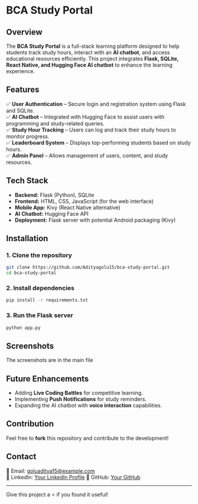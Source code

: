 # BCA Study Portal

## Overview
The **BCA Study Portal** is a full-stack learning platform designed to help students track study hours, interact with an **AI chatbot**, and access educational resources efficiently. This project integrates **Flask, SQLite, React Native, and Hugging Face AI chatbot** to enhance the learning experience.

## Features
✅ **User Authentication** – Secure login and registration system using Flask and SQLite.  
✅ **AI Chatbot** – Integrated with Hugging Face to assist users with programming and study-related queries.  
✅ **Study Hour Tracking** – Users can log and track their study hours to monitor progress.  
✅ **Leaderboard System** – Displays top-performing students based on study hours.  
✅ **Admin Panel** – Allows management of users, content, and study resources.  

## Tech Stack
- **Backend:** Flask (Python), SQLite
- **Frontend:** HTML, CSS, JavaScript (for the web interface)
- **Mobile App:** Kivy (React Native alternative)
- **AI Chatbot:** Hugging Face API
- **Deployment:** Flask server with potential Android packaging (Kivy)

## Installation
### **1. Clone the repository**
```sh
git clone https://github.com/Adityagolu15/bca-study-portal.git
cd bca-study-portal
```

### **2. Install dependencies**
```sh
pip install -r requirements.txt
```

### **3. Run the Flask server**
```sh
python app.py
```

## Screenshots
The screenshots are in the main file

## Future Enhancements
- Adding **Live Coding Battles** for competitive learning.
- Implementing **Push Notifications** for study reminders.
- Expanding the AI chatbot with **voice interaction** capabilities.

## Contribution
Feel free to **fork** this repository and contribute to the development!

## Contact
📧 Email: [goluaditya15@example.com](mailto:goluaditya15@example.com)  
🔗 LinkedIn: [Your LinkedIn Profile]([https://linkedin.com/in/](https://www.linkedin.com/in/aditya-srivastava-539ab9264?utm_source=share&utm_campaign=share_via&utm_content=profile&utm_medium=android_app))  
🚀 GitHub: [Your GitHub](https://github.com/Adityagolu15)

---
Give this project a ⭐ if you found it useful!

